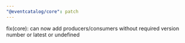 ```yaml
---
"@eventcatalog/core": patch
---
```


fix(core): can now add producers/consumers without required version number or latest or undefined
